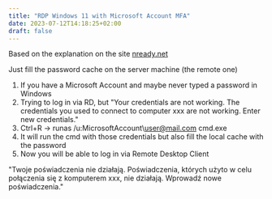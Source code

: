 ```yaml
---
title: "RDP Windows 11 with Microsoft Account MFA"
date: 2023-07-12T14:18:25+02:00
draft: false
---
```


Based on the explanation on the site [nready.net](https://nready.net/remote-desktop-on-windows-11-with-microsoft-account-mfa)

Just fill the password cache on the server machine (the remote one)

1. If you have a Microsoft Account and maybe never typed a password in Windows
2. Trying to log in via RD, but "Your credentials are not working. The credentials you used to connect to computer xxx are not working. Enter new credentials."
2. Ctrl+R ->  runas /u:MicrosoftAccount\user@mail.com cmd.exe
3. It will run the cmd with those credentials but also fill the local cache with the password
4. Now you will be able to log in via Remote Desktop Client


"Twoje poświadczenia nie działają. Poświadczenia, których użyto w celu połączenia się z komputerem xxx, nie działają. Wprowadź nowe poświadczenia."
